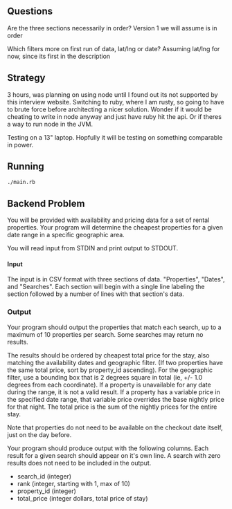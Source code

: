 Questions
---------

  Are the three sections necessarily in order?
    Version 1 we will assume is in order

  Which filters more on first run of data, lat/lng or date?
    Assuming lat/lng for now, since its first in the description

Strategy
--------

  3 hours, was planning on using node until I found out its not supported by this interview website. Switching to ruby, where I am rusty, so going to have to brute force before architecting a nicer solution. Wonder if it would be cheating to write in node anyway and just have ruby hit the api. Or if theres a way to run node in the JVM.

  Testing on a 13" laptop. Hopfully it will be testing on something comparable in power.

Running
-------

    ./main.rb

Backend Problem
---------------

  You will be provided with availability and pricing data for a set of rental properties.  Your program will determine the cheapest properties for a given date range in a specific geographic area.
 
  You will read input from STDIN and print output to STDOUT.
 
#### Input
  The input is in CSV format with three sections of data.  "Properties", "Dates", and "Searches".  Each section will begin with a single line labeling the section followed by a number of lines with that section's data.
 
### Output
 
  Your program should output the properties that match each search, up to a maximum of 10 properties per search.  Some searches may return no results.
 
  The results should be ordered by cheapest total price for the stay, also matching the availability dates and geographic filter.  (If two properties have the same total price, sort by property_id ascending).  For the geographic filter, use a bounding box that is 2 degrees square in total (ie, +/- 1.0 degrees from each coordinate).  If a property is unavailable for any date during the range, it is not a valid result.  If a property has a variable price in the specified date range, that variable price overrides the base nightly price for that night.  The total price is the sum of the nightly prices for the entire stay.
 
  Note that properties do not need to be available on the checkout date itself, just on the day before.
 
  Your program should produce output with the following columns.  Each result for a given search should appear on it's own line.  A search with zero results does not need to be included in the output.
 
  - search_id (integer)
  - rank (integer, starting with 1, max of 10)
  - property_id (integer)
  - total_price (integer dollars, total price of stay)